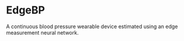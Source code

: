 # EdgeBP
A continuous blood pressure wearable device estimated using an edge measurement neural network.
